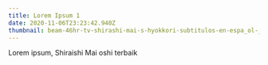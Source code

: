 ```yaml
---
title: Lorem Ipsum 1
date: 2020-11-06T23:23:42.940Z
thumbnail: beam-46hr-tv-shirashi-mai-s-hyokkori-subtitulos-en-espa_ol-_001_14647.png
---
```

Lorem ipsum, Shiraishi Mai oshi terbaik
